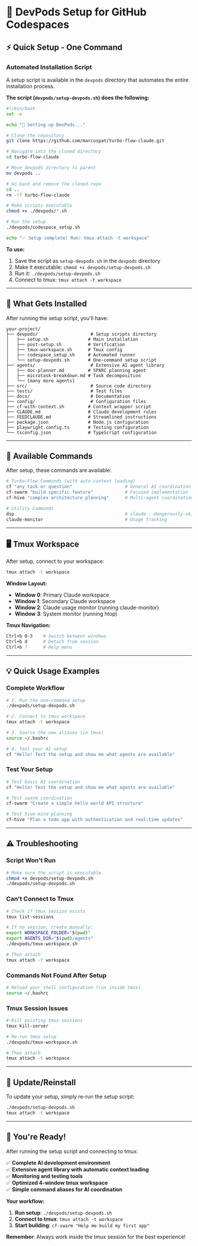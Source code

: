 # 🚀 DevPods Setup for GitHub Codespaces

## ⚡ Quick Setup - One Command

### **Automated Installation Script**

A setup script is available in the `devpods` directory that automates the entire installation process.

**The script (`devpods/setup-devpods.sh`) does the following:**
```bash
#!/bin/bash
set -e

echo "🚀 Setting up DevPods..."

# Clone the repository
git clone https://github.com/marcuspat/turbo-flow-claude.git

# Navigate into the cloned directory
cd turbo-flow-claude

# Move devpods directory to parent
mv devpods ..

# Go back and remove the cloned repo
cd ..
rm -rf turbo-flow-claude

# Make scripts executable
chmod +x ./devpods/*.sh

# Run the setup
./devpods/codespace_setup.sh

echo "✅ Setup complete! Run: tmux attach -t workspace"
```

**To use:**
1. Save the script as `setup-devpods.sh` in the `devpods` directory
2. Make it executable: `chmod +x devpods/setup-devpods.sh`
3. Run it: `./devpods/setup-devpods.sh`
4. Connect to tmux: `tmux attach -t workspace`

---

## 📁 What Gets Installed

After running the setup script, you'll have:

```
your-project/
├── devpods/                    # Setup scripts directory
│   ├── setup.sh               # Main installation
│   ├── post-setup.sh          # Verification
│   ├── tmux-workspace.sh      # Tmux config
│   ├── codespace_setup.sh     # Automated runner
│   └── setup-devpods.sh       # One-command setup script
├── agents/                     # Extensive AI agent library
│   ├── doc-planner.md         # SPARC planning agent
│   ├── microtask-breakdown.md # Task decomposition
│   └── [many more agents]
├── src/                        # Source code directory
├── tests/                      # Test files
├── docs/                       # Documentation
├── config/                     # Configuration files
├── cf-with-context.sh         # Context wrapper script
├── CLAUDE.md                  # Claude development rules
├── FEEDCLAUDE.md              # Streamlined instructions
├── package.json               # Node.js configuration
├── playwright.config.ts       # Testing configuration
└── tsconfig.json              # TypeScript configuration
```

---

## 🎯 Available Commands

After setup, these commands are available:

```bash
# Turbo-Flow Commands (with auto-context loading)
cf "any task or question"                    # General AI coordination
cf-swarm "build specific feature"            # Focused implementation
cf-hive "complex architecture planning"      # Multi-agent coordination

# Utility Commands
dsp                                          # claude --dangerously-skip-permissions
claude-monitor                               # Usage tracking
```

---

## 🖥️ Tmux Workspace

After setup, connect to your workspace:

```bash
tmux attach -t workspace
```

**Window Layout:**
- **Window 0**: Primary Claude workspace
- **Window 1**: Secondary Claude workspace  
- **Window 2**: Claude usage monitor (running claude-monitor)
- **Window 3**: System monitor (running htop)

**Tmux Navigation:**
```bash
Ctrl+b 0-3    # Switch between windows
Ctrl+b d      # Detach from session
Ctrl+b ?      # Help menu
```

---

## 💡 Quick Usage Examples

### **Complete Workflow**
```bash
# 1. Run the one-command setup
./devpods/setup-devpods.sh

# 2. Connect to tmux workspace
tmux attach -t workspace

# 3. Source the new aliases (in tmux)
source ~/.bashrc

# 4. Test your AI setup
cf "Hello! Test the setup and show me what agents are available"
```

### **Test Your Setup**
```bash
# Test basic AI coordination
cf "Hello! Test the setup and show me what agents are available"

# Test swarm coordination
cf-swarm "Create a simple hello world API structure"

# Test hive-mind planning
cf-hive "Plan a todo app with authentication and real-time updates"
```

---

## ⚠️ Troubleshooting

### **Script Won't Run**
```bash
# Make sure the script is executable
chmod +x devpods/setup-devpods.sh
./devpods/setup-devpods.sh
```

### **Can't Connect to Tmux**
```bash
# Check if tmux session exists
tmux list-sessions

# If no session, create manually:
export WORKSPACE_FOLDER="$(pwd)"
export AGENTS_DIR="$(pwd)/agents"
./devpods/tmux-workspace.sh

# Then attach
tmux attach -t workspace
```

### **Commands Not Found After Setup**
```bash
# Reload your shell configuration (run inside tmux)
source ~/.bashrc
```

### **Tmux Session Issues**
```bash
# Kill existing tmux sessions
tmux kill-server

# Re-run tmux setup
./devpods/tmux-workspace.sh

# Then attach
tmux attach -t workspace
```

---

## 🔄 Update/Reinstall

To update your setup, simply re-run the setup script:

```bash
./devpods/setup-devpods.sh
tmux attach -t workspace
```

---

## 🎉 You're Ready!

After running the setup script and connecting to tmux:

✅ **Complete AI development environment**  
✅ **Extensive agent library with automatic context loading**  
✅ **Monitoring and testing tools**  
✅ **Optimized 4-window tmux workspace**  
✅ **Simple command aliases for AI coordination**

**Your workflow:**
1. **Run setup**: `./devpods/setup-devpods.sh`
2. **Connect to tmux**: `tmux attach -t workspace`  
3. **Start building**: `cf-swarm "Help me build my first app"`

**Remember**: Always work inside the tmux session for the best experience!
